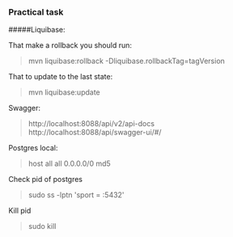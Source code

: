 ### Practical task

       
        
#####Liquibase:

That make a rollback you should run: 
> mvn liquibase:rollback -Dliquibase.rollbackTag=tagVersion

That to update to the last state:
> mvn liquibase:update

Swagger:
> http://localhost:8088/api/v2/api-docs
> http://localhost:8088/api/swagger-ui/#/

Postgres local:
> host all all 0.0.0.0/0 md5

Check pid of postgres
> sudo ss -lptn 'sport = :5432'

Kill pid
> sudo kill <pid>
